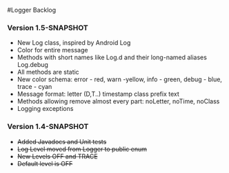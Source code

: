 #Logger Backlog

### Version 1.5-SNAPSHOT
 * New Log class, inspired by Android Log
 * Color for entire message
 * Methods with short names like Log.d and their long-named aliases Log.debug
 * All methods are static
 * New color schema: error - red, warn -yellow, info - green, debug - blue, trace - cyan
 * Message format: letter (D,T..) timestamp class prefix  text
 * Methods allowing remove almost every part: noLetter, noTime, noClass
 * Logging exceptions

### Version 1.4-SNAPSHOT
* ~~Added Javadocs and Unit tests~~
* ~~Log Level moved from Logger to public enum~~
* ~~New Levels OFF and TRACE~~
* ~~Default level is OFF~~
